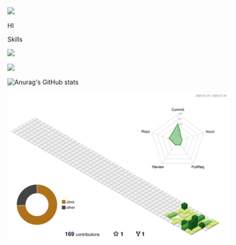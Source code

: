 
<img src="https://capsule-render.vercel.app/api?type=waving&color=BDBDC8&height=150&section=header" />

HI

Skills

<a href="https://www.instagram.com/"><img src="[https://img.shields.io/badge/Instagram-E4405F?style=flat-square&logo=Instagram&logoColor=white](https://img.shields.io/badge/Java-ED8B00?style=for-the-badge&logo=openjdk&logoColor=white)"/></a>

<a href="https://www.instagram.com/"><img src="https://img.shields.io/badge/Instagram-E4405F?style=flat-square&logo=Instagram&logoColor=white"/></a>




![Anurag's GitHub stats](https://github-readme-stats.vercel.app/api?username=backnback&hide=contribs,prs&show_icons=true&theme=dracula)



![](./profile-3d-contrib/profile-green-animate.svg)
